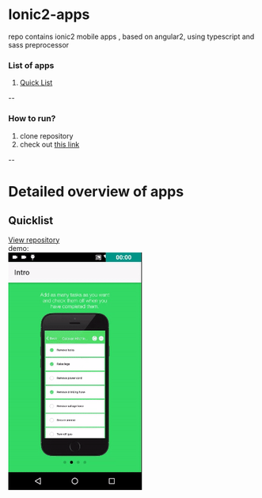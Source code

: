 # Ionic2-apps
repo contains ionic2  mobile apps , based on angular2, using typescript and sass preprocessor

### List of apps  
1. [Quick List](#quicklist)

--

### How to run?  
1. clone repository  
2. check out [this link](http://ionicframework.com/docs/v2/getting-started/installation/)
  
--
# Detailed overview of apps

## Quicklist
[View repository](/quicklist)  
demo:  
![](https://raw.githubusercontent.com/bumbeishvili/Assets/master/Projects/Mobile/Ionic/Quicklist/quicklist-demo.gif)


